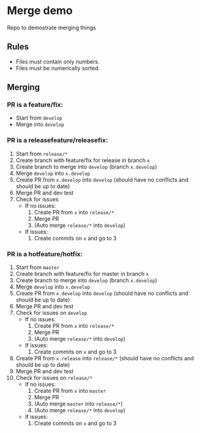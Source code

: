 # Merge demo

Repo to demostrate merging things

## Rules

  - Files must contain only numbers.
  - Files must be numerically sorted.


## Merging

### PR is a feature/fix:
  - Start from `develop`
  - Merge into `develop`

### PR is a releasefeature/releasefix:
  1. Start from `release/*`
  2. Create branch with feature/fix for release in branch `x`
  3. Create branch to merge into `develop` (branch `x.develop`)
  4. Merge `develop` into `x.develop`
  5. Create PR from `x.develop` into `develop` (should have no conflicts and should be up to date)
  6. Merge PR and dev test
  7. Check for issues
      - If no issues:
          1. Create PR from `x` into `release/*`
          2. Merge PR
          3. (Auto merge `release/*` into `develop`)
      - If issues:
          1. Create commits on `x` and go to 3


### PR is a hotfeature/hotfix:
  1. Start from `master`
  2. Create branch with feature/fix for master in branch `x`
  3. Create branch to merge into `develop` (branch `x.develop`)
  4. Merge `develop` into `x.develop`
  5. Create PR from `x.develop` into `develop` (should have no conflicts and should be up to date)
  6. Merge PR and dev test
  7. Check for issues on `develop`
      - If no issues:
          1. Create PR from `x` into `release/*`
          2. Merge PR
          3. (Auto merge `release/*` into `develop`)
      - If issues:
          1. Create commits on `x` and go to 3
  8. Create PR from `x.release` into `release/*` (should have no conflicts and should be up to date)
  9. Merge PR and dev test
  10. Check for issues on `release/*`
      - If no issues:
          1. Create PR from `x` into `master`
          2. Merge PR
          3. (Auto merge `master` into `release/*`)
          4. (Auto merge `release/*` into `develop`)
      - If issues:
          1. Create commits on `x` and go to 3
